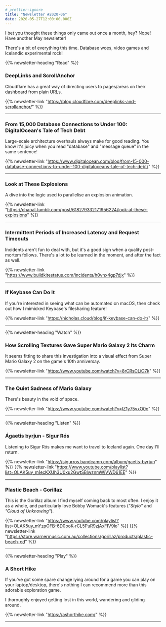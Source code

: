 ```yaml
---
# prettier-ignore
title: "Newsletter #2020-06"
date: 2020-05-27T12:00:00.000Z
---
```


I bet you thought these things only came out once a month, hey? Nope! Have another May newsletter!

There's a bit of everything this time. Database woes, video games and Icelandic experimental rock!

<!--more-->

{{% newsletter-heading "Read" %}}

### DeepLinks and ScrollAnchor

Cloudflare has a great way of directing users to pages/areas on their dashboard from plain URLs.

{{% newsletter-link "https://blog.cloudflare.com/deeplinks-and-scrollanchor/" %}}

---

### From 15,000 Database Connections to Under 100: DigitalOcean's Tale of Tech Debt

Large-scale architecture overhauls always make for good reading. You know it's juicy when you read "database" and "message queue" in the same sentence!

{{% newsletter-link "https://www.digitalocean.com/blog/from-15-000-database-connections-to-under-100-digitaloceans-tale-of-tech-debt/" %}}

---

### Look at These Explosions

A dive into the logic used to parallelise an explosion animation.

{{% newsletter-link "https://chaoat.tumblr.com/post/618279332171956224/look-at-these-explosions" %}}

---

### Intermittent Periods of Increased Latency and Request Timeouts

Incidents aren't fun to deal with, but it's a good sign when a quality post-mortem follows. There's a lot to be learned in the moment, and after the fact as well.

{{% newsletter-link "https://www.buildkitestatus.com/incidents/h0vnx4gp7djx" %}}

---

### If Keybase Can Do It

If you're interested in seeing what can be automated on macOS, then check out how I mimicked Keybase's filesharing feature!

{{% newsletter-link "https://nicholas.cloud/blog/if-keybase-can-do-it/" %}}

---

{{% newsletter-heading "Watch" %}}

### How Scrolling Textures Gave Super Mario Galaxy 2 Its Charm

It seems fitting to share this investigation into a visual effect from Super Mario Galaxy 2 on the game's 10th anniversay.

{{% newsletter-link "https://www.youtube.com/watch?v=8rCRsOLiO7k" %}}

---

### The Quiet Sadness of Mario Galaxy

There's beauty in the void of space.

{{% newsletter-link "https://www.youtube.com/watch?v=IZ1y75vxO0o" %}}

---

{{% newsletter-heading "Listen" %}}

### Ágaetis byrjun - Sigur Rós

Listening to Sigur Rós makes me want to travel to Iceland again. One day I'll return.

{{% newsletter-link "https://sigurros.bandcamp.com/album/gaetis-byrjun" %}}
{{% newsletter-link "https://www.youtube.com/playlist?list=OLAK5uy_m1ecKXUh3U0xu2GwtSBIwznmWjVWD61EE" %}}

---

### Plastic Beach - Gorillaz

This is the Gorillaz album I find myself coming back to most often. I enjoy it as a whole, and particularly love Bobby Womack's features (_"Stylo"_ and _"Cloud of Unknowing"_).

{{% newsletter-link "https://www.youtube.com/playlist?list=OLAK5uy_mYzpOFB-6D0ooK-rCL5PuR9zjAxFIV9lo" %}}
{{% newsletter-link "https://store.warnermusic.com.au/collections/gorillaz/products/plastic-beach-cd" %}}

---

{{% newsletter-heading "Play" %}}

### A Short Hike

If you've got some spare change lying around for a game you can play on your laptop/desktop, there's nothing I can recommend more than this adorable exploration game.

I thoroughly enjoyed getting lost in this world, wandering and gliding around.

{{% newsletter-link "https://ashorthike.com/" %}}

---
